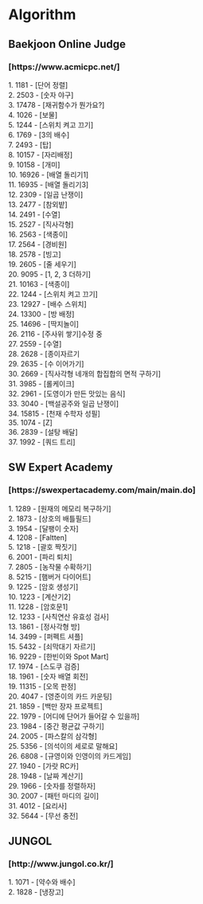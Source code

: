 # Algorithm
<h2>Baekjoon Online Judge</h2>  
<h3>[https://www.acmicpc.net/]</h3>
1. 1181 - [단어 정렬]</br>
2. 2503 - [숫자 야구]</br>
3. 17478 - [재귀함수가 뭔가요?]</br>
4. 1026 - [보물]</br>
5. 1244 - [스위치 켜고 끄기]</br>
6. 1769 - [3의 배수]</br>
7. 2493 - [탑]</br>
8. 10157 - [자리배정]</br>
9. 10158 - [개미]</br>
10. 16926 - [배열 돌리기1]</br>
11. 16935 - [배열 돌리기3]</br>
12. 2309 - [일곱 난쟁이]</br>
13. 2477 - [참외밭]</br>
14. 2491 - [수열]</br>
15. 2527 - [직사각형]</br>
16. 2563 - [색종이]</br>
17. 2564 - [경비원]</br>
18. 2578 - [빙고]</br>
19. 2605 - [줄 세우기]</br>
20. 9095 - [1, 2, 3 더하기]</br>
21. 10163 - [색종이]</br>
22. 1244 - [스위치 켜고 끄기]</br>
23. 12927 - [배수 스위치]</br>
24. 13300 - [방 배정]</br>
25. 14696 - [딱지놀이]</br>
26. 2116 - [주사위 쌓기]수정 중</br>
27. 2559 - [수열]</br>
28. 2628 - [종이자르기</br>
29. 2635 - [수 이어가기]</br>
30. 2669 - [직사각형 네개의 합집합의 면적 구하기]</br>
31. 3985 - [롤케이크]</br>
32. 2961 - [도영이가 만든 맛있는 음식]</br>
33. 3040 - [백설공주와 일곱 난쟁이]</br>
34. 15815 - [천재 수학자 성필]</br>
35. 1074 - [Z]</br>
36. 2839 - [설탕 배달]</br>
37. 1992 - [쿼드 트리]
<h2>SW Expert Academy</h2>
<h3>[https://swexpertacademy.com/main/main.do]</h3>
1. 1289 - [원재의 메모리 복구하기]</br>
2. 1873 - [상호의 배틀필드]</br>
3. 1954 - [달팽이 숫자]</br>
4. 1208 - [Faltten]</br>
5. 1218 - [괄호 짝짓기]</br>
6. 2001 - [파리 퇴치]</br>
7. 2805 - [농작물 수확하기]</br>
8. 5215 - [햄버거 다이어트]</br>
9. 1225 - [암호 생성기]</br>
10. 1223 - [계산기2]</br>
11. 1228 - [암호문1]</br>
12. 1233 - [사칙연산 유효성 검사]</br>
13. 1861 - [정사각형 방]</br>
14. 3499 - [퍼펙트 셔플]</br>
15. 5432 - [쇠막대기 자르기]</br>
16. 9229 - [한빈이와 Spot Mart]</br>
17. 1974 - [스도쿠 검증]</br>
18. 1961 - [숫자 배열 회전]</br>
19. 11315 - [오목 판정]</br>
20. 4047 - [영준이의 카드 카운팅]</br>
21. 1859 - [백만 장자 프로젝트]</br>
22. 1979 - [어디에 단어가 들어갈 수 있을까]</br>
23. 1984 - [중간 평균값 구하기]</br>
24. 2005 - [파스칼의 삼각형]</br>
25. 5356 - [의석이의 세로로 말해요]</br>
26. 6808 - [규영이와 인영이의 카드게임]</br>
27. 1940 - [가랏 RC카]</br>
28. 1948 - [날짜 계산기]</br>
29. 1966 - [숫자를 정렬하자]</br>
30. 2007 - [패턴 마디의 길이]</br>
31. 4012  - [요리사]</br>
32. 5644 - [무선 충전]
<h2>JUNGOL</h2>
<h3>[http://www.jungol.co.kr/]</h3>
1. 1071 - [약수와 배수]</br>
2. 1828 - [냉장고]
